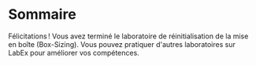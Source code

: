 # Sommaire

Félicitations ! Vous avez terminé le laboratoire de réinitialisation de la mise en boîte (Box-Sizing). Vous pouvez pratiquer d'autres laboratoires sur LabEx pour améliorer vos compétences.
